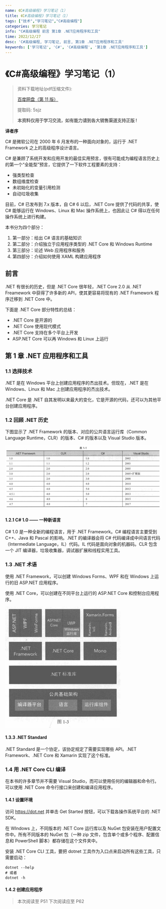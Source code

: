 ```yaml
---
name: 《C#高级编程》学习笔记（1）
title: 《C#高级编程》学习笔记（1）
tags: ["技术","学习笔记","C#高级编程"]
categories: 学习笔记
info: "C#高级编程 前言 第1章 .NET应用程序和工具"
time: 2022/12/27
desc: 'C#高级编程, 学习笔记, 前言, 第1章 .NET应用程序和工具'
keywords: ['学习笔记', 'C#', 'C#高级编程', '第1章 .NET应用程序和工具']
---
```


#  《C#高级编程》学习笔记（1）

> 资料下载地址(pdf压缩文件):
>
> [百度网盘（第 11 版）](https://pan.baidu.com/s/1KkGd9IJS2vANd_-gUJ1q4A?pwd=5sjz)
>
> 提取码: 5sjz 
>
> **本资料仅用于学习交流，如有能力请到各大销售渠道支持正版 !**

**译者序**

C# 是微软公司在 2000 年 6 月发布的一种面向对象的，运行于 .NET Framework 之上的高级程序设计语言。

C# 是兼顾了系统开发和应用开发的最佳实用预言，很有可能成为编程语言历史上的第一个“全能型”预言，它提供了一下软件工程要素的支持：

- 强类型检查
- 数组维度检查
- 未初始化的变量引用检测
- 自动垃圾收集

目前，C# 已发布到 7.x 版本，自 C# 6 以后，.NET Core 提供了代码的共享，使 C# 能够运行在 Windows、Linux 和 Mac 操作系统上，也因此让 C# 得以在任何操作系统上进行构建。

本书分为四个部分：

1. 第一部分：给出 C# 语言的基础知识
2. 第二部分：介绍独立于应用程序类型的 .NET Core 和 Windows Runtime
3. 第三部分：论述 Web 应用程序和服务
4. 第四部分：介绍如何使用 XAML 构建应用程序

## 前言

.NET 有很长的历史，但是 .NET Core 很年轻，.NET Core 2.0 从 .NET Freamework 中获得了许多新的 API，使其更容易将现有的 .NET Framework 程序迁移到 .NET Core 中。

下面是 .NET Core 部分特性的总结：

- .NET Core 是开源的
- .NET Core 使用现代模式
- .NET Core 支持在多个平台上开发
- ASP.NET Core 可以再 Windows 和 Linux 上运行

## 第 1 章 .NET 应用程序和工具

### 1.1 选择技术

.NET 是在 Windows 平台上创建应用程序的杰出技术。但现在，.NET 是在 Windows、Linux 和 Mac 上创建应用程序的杰出技术。

.NET Core 是 .NET 自其发明以来最大的变化，它是开源的代码，还可以为其他平台创建应用程序。

### 1.2 回顾 .NET 历史

下图显示了 .NET Framework 的版本、对应的公共语言运行库（Common Language Runtime，CLR）的版本、C# 的版本以及 Visual Studio 版本。

![1-1.png](./images/1-1.png)

#### 1.2.1 C# 1.0 —— 一种新语言

C# 1.0 是一种全新的编程语言，用于 .NET Framework。C# 编程语言主要受到 C++、Java 和 Pascal 的影响。.NET 的编译器会将 C# 代码编译成中间语言代码（Intermediate Language，IL）代码。IL 代码是面向对象的机器码。CLR 包含一个 JIT 编译器，垃圾收集器，调试器扩展和线程实用工具。

### 1.3 .NET 术语

使用 .NET Framework，可以创建 Windows Forms、WPF 和在 Windows 上运行的旧 ASP.NET 应用程序。

使用 .NET Core，可以创建在不同平台上运行的 ASP.NET Core 和控制台应用程序。

![1-3.png](./images/1-3.png)

#### 1.3.3 .NET Standard

.NET Standard 是一个协定，该协定规定了需要实现哪些 API。.NET Framework、.NET Core 和 Xamarin 实现了这个标准。

### 1.4 用 .NET Core CLI 编译

在本书的许多章节并不需要 Visual Studio，而可以使用任何的编辑器和命令行。可以使用 .NET Core 命令行接口来创建和编译应用程序。

#### 1.4.1 设置环境

访问 https://dot.net 并单击 Get Started 按钮，可以下载各操作系统平台的 .NET SDK。

在 WIndows 上，不同版本的 .NET Core 运行库以及 NuGet 包安装在用户配置文件中。所有不同版本的 NuGet 包（一种 zip 文件，包含单个或多个程序、配置信息和 PowerShell 脚本）都存储在这个文件夹中。

安装 .NET Core CLI 工具，要把 dotnet 工具作为入口点来启动所有这些工具，只需要启动：

```shell
dotnet --help
# 或者
dotnet -h
```

#### 1.4.2 创建应用程序









> 本次阅读至 P51 下次阅读应至 P62



